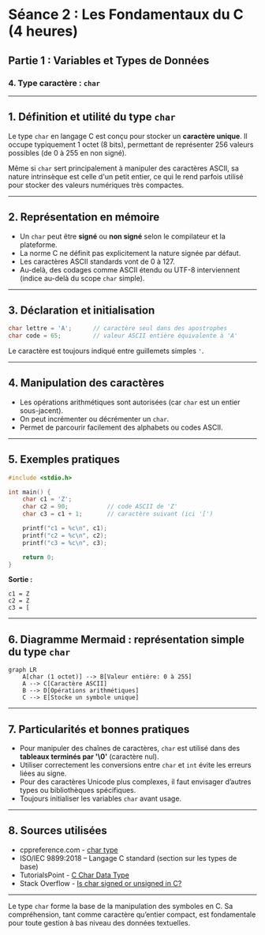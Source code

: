 # Séance 2 : Les Fondamentaux du C (4 heures)

## Partie 1 : Variables et Types de Données

### 4. Type caractère : `char`

---

## 1. Définition et utilité du type `char`

Le type `char` en langage C est conçu pour stocker un **caractère unique**. Il occupe typiquement 1 octet (8 bits), permettant de représenter 256 valeurs possibles (de 0 à 255 en non signé).

Même si `char` sert principalement à manipuler des caractères ASCII, sa nature intrinsèque est celle d'un petit entier, ce qui le rend parfois utilisé pour stocker des valeurs numériques très compactes.

---

## 2. Représentation en mémoire

- Un `char` peut être **signé** ou **non signé** selon le compilateur et la plateforme.
- La norme C ne définit pas explicitement la nature signée par défaut.
- Les caractères ASCII standards vont de 0 à 127.
- Au-delà, des codages comme ASCII étendu ou UTF-8 interviennent (indice au-delà du scope `char` simple).

---

## 3. Déclaration et initialisation

```c
char lettre = 'A';      // caractère seul dans des apostrophes
char code = 65;         // valeur ASCII entière équivalente à 'A'
```

Le caractère est toujours indiqué entre guillemets simples `'`.

---

## 4. Manipulation des caractères

- Les opérations arithmétiques sont autorisées (car `char` est un entier sous-jacent).
- On peut incrémenter ou décrémenter un `char`.
- Permet de parcourir facilement des alphabets ou codes ASCII.

---

## 5. Exemples pratiques

```c
#include <stdio.h>

int main() {
    char c1 = 'Z';
    char c2 = 90;           // code ASCII de 'Z'
    char c3 = c1 + 1;       // caractère suivant (ici '[')

    printf("c1 = %c\n", c1);
    printf("c2 = %c\n", c2);
    printf("c3 = %c\n", c3);

    return 0;
}
```

**Sortie :**
```
c1 = Z
c2 = Z
c3 = [
```

---

## 6. Diagramme Mermaid : représentation simple du type `char`

```mermaid
graph LR
    A[char (1 octet)] --> B[Valeur entière: 0 à 255]
    A --> C[Caractère ASCII]
    B --> D[Opérations arithmétiques]
    C --> E[Stocke un symbole unique]
```

---

## 7. Particularités et bonnes pratiques

- Pour manipuler des chaînes de caractères, `char` est utilisé dans des **tableaux terminés par '\0'** (caractère nul).
- Utiliser correctement les conversions entre `char` et `int` évite les erreurs liées au signe.
- Pour des caractères Unicode plus complexes, il faut envisager d’autres types ou bibliothèques spécifiques.
- Toujours initialiser les variables `char` avant usage.

---

## 8. Sources utilisées

- cppreference.com - [char type](https://en.cppreference.com/w/c/language/char)  
- ISO/IEC 9899:2018 – Langage C standard (section sur les types de base)  
- TutorialsPoint - [C Char Data Type](https://www.tutorialspoint.com/cprogramming/c_data_types.htm)  
- Stack Overflow - [Is char signed or unsigned in C?](https://stackoverflow.com/questions/2609689/is-char-signed-or-unsigned-in-c)  

---

Le type `char` forme la base de la manipulation des symboles en C. Sa compréhension, tant comme caractère qu’entier compact, est fondamentale pour toute gestion à bas niveau des données textuelles.